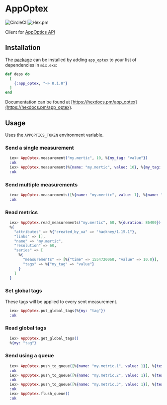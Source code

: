 # AppOptex

![CircleCI](https://img.shields.io/circleci/project/github/sashman/app_optex.svg)
![Hex.pm](https://img.shields.io/hexpm/v/app_optex.svg)

Client for [AppOptics API](https://docs.appoptics.com/api/)

## Installation

The [package](https://hex.pm/packages/app_optex) can be installed
by adding `app_optex` to your list of dependencies in `mix.exs`:

```elixir
def deps do
  [
    {:app_optex, "~> 0.1.0"}
  ]
end
```

Documentation can be found at [https://hexdocs.pm/app_optex](https://hexdocs.pm/app_optex).

## Usage

Uses the `APPOPTICS_TOKEN` environment variable.

### Send a single measurement

```elixir
  iex> AppOptex.measurement("my.mertic", 10, %{my_tag: "value"})
  :ok
  iex> AppOptex.measurement(%{name: "my.mertic", value: 10}, %{my_tag: "value"})
  :ok
```

### Send multiple measurements

```elixir
  iex> AppOptex.measurements([%{name: "my.mertic", value: 1}, %{name: "my.other_mertic", value: 5}], %{my_tag: "value"})
  :ok
```

### Read metrics

```elixir
  iex> AppOptex.read_measurements("my.mertic", 60, %{duration: 86400})
  %{
    "attributes" => %{"created_by_ua" => "hackney/1.15.1"},
    "links" => [],
    "name" => "my.mertic",
    "resolution" => 60,
    "series" => [
      %{
        "measurements" => [%{"time" => 1554720060, "value" => 10.0}],
        "tags" => %{"my_tag" => "value"}
      }
    ]
  }
```

### Set global tags

These tags will be applied to every sent measurement.

```elixir
  iex> AppOptex.put_global_tags(%{my: "tag"})
  :ok
```

### Read global tags

```elixir
  iex> AppOptex.get_global_tags()
  %{my: "tag"}
```

### Send using a queue

```elixir
  iex> AppOptex.push_to_queue([%{name: "my.metric.1", value: 1}], %{test: true})
  :ok
  iex> AppOptex.push_to_queue([%{name: "my.metric.2", value: 1}], %{test: true})
  :ok
  iex> AppOptex.push_to_queue([%{name: "my.metric.3", value: 1}], %{test: true})
  :ok
  iex> AppOptex.flush_queue()
  :ok
```
